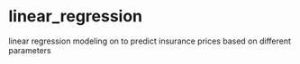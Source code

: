 # linear_regression
linear regression modeling on to predict insurance prices based on different parameters

